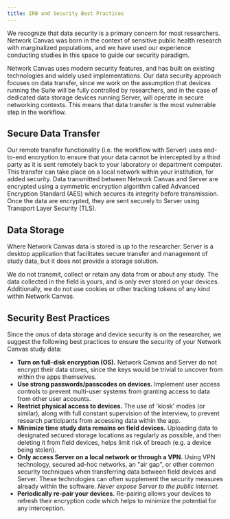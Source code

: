 ```yaml
---
title: IRB and Security Best Practices
---
```


We recognize that data security is a primary concern for most researchers. Network Canvas was born in the context of sensitive public health research with marginalized populations, and we have used our experience conducting studies in this space to guide our security paradigm.

Network Canvas uses modern security features, and has built on existing technologies and widely used implementations. Our data security approach focuses on data transfer, since we work on the assumption that devices running the Suite will be fully controlled by researchers, and in the case of dedicated data storage devices running Server, will operate in secure networking contexts. This means that data transfer is the most vulnerable step in the workflow.

## Secure Data Transfer

Our remote transfer functionality (i.e. the workflow with Server) uses end-to-end encryption to ensure that your data cannot be intercepted by a third party as it is sent remotely back to your laboratory or department computer. This transfer can take place on a local network within your institution, for added security. Data transmitted between Network Canvas and Server are encrypted using a symmetric encryption algorithm called Advanced Encryption Standard (AES) which secures its integrity before transmission. Once the data are encrypted, they are sent securely to Server using Transport Layer Security (TLS).

## Data Storage

Where Network Canvas data is stored is up to the researcher. Server is a desktop application that facilitates secure transfer and management of study data, but it does not provide a storage solution.

We do not transmit, collect or retain any data from or about any study. The data collected in the field is yours, and is only ever stored on your devices. Additionally, we do not use cookies or other tracking tokens of any kind within Network Canvas.

## Security Best Practices

Since the onus of data storage and device security is on the researcher, we suggest the following best practices to ensure the security of your Network Canvas study data:

- **Turn on full-disk encryption (OS).** Network Canvas and Server do not encrypt their data stores, since the keys would be trivial to uncover from within the apps themselves.
- **Use strong passwords/passcodes on devices.** Implement user access controls to prevent multi-user systems from granting access to data from other user accounts.
- **Restrict physical access to devices.** The use of 'kiosk' modes (or similar), along with full constant supervision of the interview, to prevent research participants from accessing data within the app.
- **Minimize time study data remains on field devices.** Uploading data to designated secured storage locations as regularly as possible, and then deleting it from field devices, helps limit risk of breach (e.g. a device being stolen).
- **Only access Server on a local network or through a VPN.** Using VPN technology, secured ad-hoc networks, an "air gap", or other common security techniques when transferring data between field devices and Server. These technologies can often supplement the security measures already within the software. _Never expose Server to the public internet._
- **Periodically re-pair your devices.** Re-pairing allows your devices to refresh their encryption code which helps to minimize the potential for any interception.
